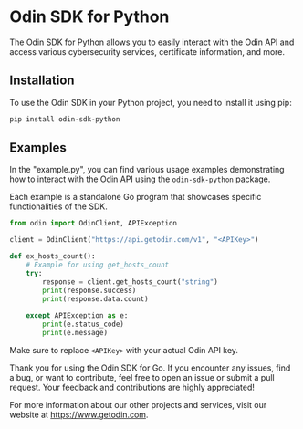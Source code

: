 # Odin SDK for Python

The Odin SDK for Python allows you to easily interact with the Odin API and access various cybersecurity services, certificate information, and more.

## Installation

To use the Odin SDK in your Python project, you need to install it using pip:

```bash
pip install odin-sdk-python
```

## Examples

In the "example.py", you can find various usage examples demonstrating how to interact with the Odin API using the `odin-sdk-python` package.

Each example is a standalone Go program that showcases specific functionalities of the SDK.

```python
from odin import OdinClient, APIException

client = OdinClient("https://api.getodin.com/v1", "<APIKey>")

def ex_hosts_count():
    # Example for using get_hosts_count
    try:
        response = client.get_hosts_count("string")
        print(response.success)
        print(response.data.count)
        
    except APIException as e:
        print(e.status_code)
        print(e.message)
```

Make sure to replace `<APIKey>` with your actual Odin API key. 


Thank you for using the Odin SDK for Go. If you encounter any issues, find a bug, or want to contribute, feel free to open an issue or submit a pull request. Your feedback and contributions are highly appreciated!

For more information about our other projects and services, visit our website at https://www.getodin.com.